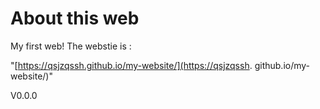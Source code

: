 # About this web
My first web!
The webstie is :

"[https://qsjzqssh.github.io/my-website/](https://qsjzqssh.  github.io/my-website/)"

V0.0.0